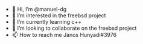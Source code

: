 - 👋 Hi, I’m @manuel-dg
- 👀 I’m interested in the freebsd project
- 🌱 I’m currently learning c++
- 💞️ I’m looking to collaborate on the freebsd project
- 📫 How to reach me János Hunyadi#3976

<!---
manuel-dg/manuel-dg is a ✨ special ✨ repository because its `README.md` (this file) appears on your GitHub profile.
You can click the Preview link to take a look at your changes.
--->
